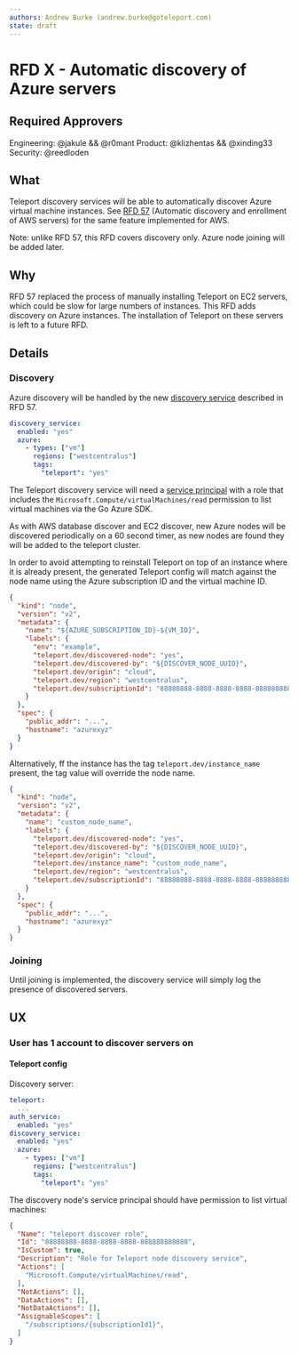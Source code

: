 ```yaml
---
authors: Andrew Burke (andrew.burke@goteleport.com)
state: draft
---
```


# RFD X - Automatic discovery of Azure servers

## Required Approvers
Engineering: @jakule && @r0mant
Product: @klizhentas && @xinding33
Security: @reedloden

## What

Teleport discovery services will be able to automatically discover Azure virtual machine
instances. See [RFD 57](https://github.com/gravitational/teleport/blob/master/rfd/0057-automatic-aws-server-discovery.md)
(Automatic discovery and enrollment of AWS servers) for the same feature implemented
for AWS.

Note: unlike RFD 57, this RFD covers discovery only. Azure node joining will be added
later.

## Why

RFD 57 replaced the process of manually installing Teleport on EC2 servers, which
could be slow for large numbers of instances. This RFD adds discovery on Azure
instances. The installation of Teleport on these servers is left to a future RFD.

## Details

### Discovery

Azure discovery will be handled by the new [discovery service](https://github.com/gravitational/teleport/blob/master/rfd/0057-automatic-aws-server-discovery.md#discovery) described in RFD 57.

```yaml
discovery_service:
  enabled: "yes"
  azure:
    - types: ["vm"]
      regions: ["westcentralus"]
      tags:
        "teleport": "yes"
```

The Teleport discovery service will need a [service principal](https://learn.microsoft.com/en-us/cli/azure/create-an-azure-service-principal-azure-cli?view=azure-cli-latest) with a role that includes the `Microsoft.Compute/virtualMachines/read`
permission to list virtual machines via the Go Azure SDK.

As with AWS database discover and EC2 discover, new Azure nodes will be discovered
periodically on a 60 second timer, as new nodes are found they will be added to the
teleport cluster.

In order to avoid attempting to reinstall Teleport on top of an instance where it is
already present, the generated Teleport config will match against the node name using
the Azure subscription ID and the virtual machine ID.

```json
{
  "kind": "node",
  "version": "v2",
  "metadata": {
    "name": "${AZURE_SUBSCRIPTION_ID}-${VM_ID}",
    "labels": {
      "env": "example",
      "teleport.dev/discovered-node": "yes",
      "teleport.dev/discovered-by": "${DISCOVER_NODE_UUID}",
      "teleport.dev/origin": "cloud",
      "teleport.dev/region": "westcentralus",
      "teleport.dev/subscriptionId": "88888888-8888-8888-8888-888888888888"
    }
  },
  "spec": {
    "public_addr": "...",
    "hostname": "azurexyz"
  }
}
```

Alternatively, ff the instance has the tag `teleport.dev/instance_name` present, the tag
value will override the node name.

```json
{
  "kind": "node",
  "version": "v2",
  "metadata": {
    "name": "custom_node_name",
    "labels": {
      "teleport.dev/discovered-node": "yes",
      "teleport.dev/discovered-by": "${DISCOVER_NODE_UUID}",
      "teleport.dev/origin": "cloud",
      "teleport.dev/instance_name": "custom_node_name",
      "teleport.dev/region": "westcentralus",
      "teleport.dev/subscriptionId": "88888888-8888-8888-8888-888888888888"
    }
  },
  "spec": {
    "public_addr": "...",
    "hostname": "azurexyz"
  }
}
```

### Joining

Until joining is implemented, the discovery service will simply log the presence of
discovered servers.

## UX

### User has 1 account to discover servers on

#### Teleport config

Discovery server:
```yaml
teleport:
  ...
auth_service:
  enabled: "yes"
discovery_service:
  enabled: "yes"
  azure:
    - types: ["vm"]
      regions: ["westcentralus"]
      tags:
        "teleport": "yes"
```

The discovery node's service principal should have permission to list virtual machines:
```json
{
  "Name": "teleport discover role",
  "Id": "88888888-8888-8888-8888-888888888888",
  "IsCustom": true,
  "Description": "Role for Teleport node discovery service",
  "Actions": [
    "Microsoft.Compute/virtualMachines/read",
  ],
  "NotActions": [],
  "DataActions": [],
  "NotDataActions": [],
  "AssignableScopes": [
    "/subscriptions/{subscriptionId1}",
  ]
}
```
